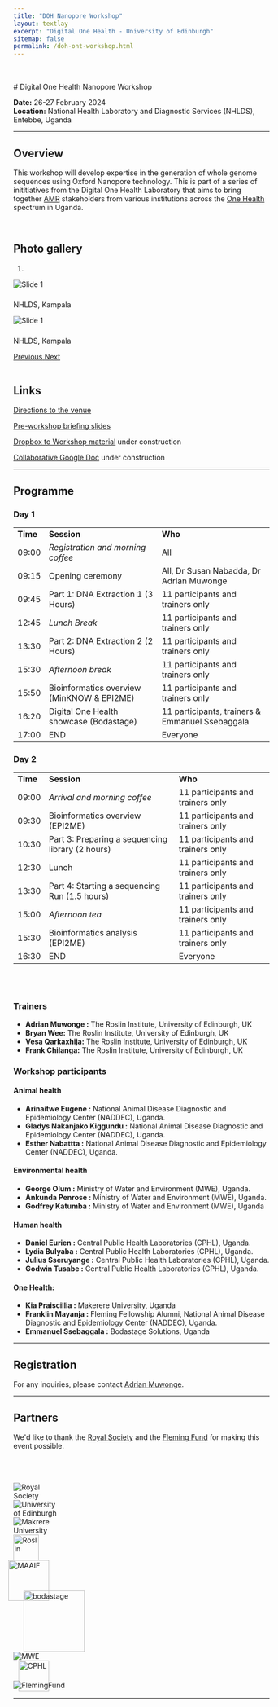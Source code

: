 ```yaml
---
title: "DOH Nanopore Workshop"
layout: textlay
excerpt: "Digital One Health - University of Edinburgh"
sitemap: false
permalink: /doh-ont-workshop.html
---
```



<br>
<br>
# Digital One Health Nanopore Workshop

**Date:** 26-27 February 2024  
**Location:** National Health Laboratory and Diagnostic Services (NHLDS), Entebbe, Uganda

---

## Overview

This workshop will develop expertise in the generation of whole genome sequences using Oxford Nanopore technology. This is part of a series of inititiatives from the Digital One Health Laboratory that aims to bring together [AMR](https://www.who.int/news-room/fact-sheets/detail/antimicrobial-resistance) stakeholders from various institutions across the [One Health](https://www.who.int/health-topics/one-health) spectrum in Uganda.

<br>

## Photo gallery

<div id="carousel" class="carousel slide col-md-8 fixed-carousel" data-ride="carousel" data-interval="4000" data-pause="hover">

<!-- Menu -->
<ol class="carousel-indicators">
    <li data-target="#carousel" data-slide-to="0" class="active"></li>
</ol>

<!-- Items -->
<div class="carousel-inner" markdown="0">
    <div class="item active">
        <img src="{{ site.url }}{{ site.baseurl }}/images/slider7001400/nhlds1.jpeg" alt="Slide 1" />
        <!-- Caption -->
        <div class="carousel-caption">
            <h3></h3>
            <p>NHLDS, Kampala</p>
        </div>
    </div>
    <div class="item">
        <img src="{{ site.url }}{{ site.baseurl }}/images/slider7001400/nhlds2.jpeg" alt="Slide 1" />
        <!-- Caption -->
        <div class="carousel-caption">
            <h3></h3>
            <p>NHLDS, Kampala</p>
        </div>
    </div>
</div>


  <a class="left carousel-control" href="#carousel" role="button" data-slide="prev">
    <span class="glyphicon glyphicon-chevron-left" aria-hidden="true"></span>
    <span class="sr-only">Previous</span>
  </a>
  <a class="right carousel-control" href="#carousel" role="button" data-slide="next">
    <span class="glyphicon glyphicon-chevron-right" aria-hidden="true"></span>
    <span class="sr-only">Next</span>
  </a>
</div>
<div class="clearfix"></div> <!-- This will clear any floats, prevents appearing side by side  -->
<br>

## Links

[Directions to the venue](https://maps.app.goo.gl/NHBL7g38Cf95bL5j9)

[Pre-workshop briefing slides](./Downloads/DOH-Nanopore_workshop_briefing_presentationdraft.pdf)

[Dropbox to Workshop material]() under construction

[Collaborative Google Doc]() under construction

---

## Programme


<div  class="col-md-10">

<h3>Day 1</h3>

<table  class="table table-striped">

<tr>  <td><b>Time</b></td>  <td><b>Session</b></td>  <td><b>Who</b></td></tr>

<tr>  <td>09:00</td>  <td><i>Registration and morning coffee</i></td>  <td>All</td></tr>

<tr>  <td>09:15</td>  <td>Opening ceremony</td>  <td>All, Dr Susan Nabadda, Dr Adrian Muwonge</td></tr>

<tr>  <td>09:45</td>  <td>Part 1: DNA Extraction 1 (3 Hours)</td>  <td>11 participants and trainers only</td></tr>

<tr>  <td>12:45</td>  <td><i>Lunch Break</i></td>  <td>11 participants and trainers only</td></tr>

<tr>  <td>13:30</td>  <td>Part 2: DNA Extraction 2 (2 Hours)</td>  <td>11 participants and trainers only</td></tr>

<tr>  <td>15:30</td>  <td><i>Afternoon break</i></td>  <td>11 participants and trainers only</td></tr>

<tr>  <td>15:50</td>  <td>Bioinformatics overview (MinKNOW & EPI2ME)</td>  <td>11 participants and trainers only</td></tr>

<tr>  <td>16:20</td>  <td>Digital One Health showcase (Bodastage)</td>  <td>11 participants, trainers & Emmanuel Ssebaggala</td></tr>

<tr>  <td>17:00</td>  <td>END</td>  <td>Everyone</td></tr>

</table>

  

<h3>Day 2</h3>

<table  class="table table-striped">

<tr>  <td><b>Time</b></td>  <td><b>Session</b></td>  <td><b>Who</b></td></tr>

<tr>  <td>09:00</td>  <td><i>Arrival and morning coffee</i></td>  <td>11 participants and trainers only</td></tr>

<tr>  <td>09:30</td>  <td>Bioinformatics overview (EPI2ME)</td>  <td>11 participants and trainers only</td></tr>

<tr>  <td>10:30</td>  <td>Part 3: Preparing a sequencing library (2 hours)</td>  <td>11 participants and trainers only</td></tr>

<tr>  <td>12:30</td>  <td>Lunch</td>  <td>11 participants and trainers only</td></tr>

<tr>  <td>13:30</td>  <td>Part 4: Starting a sequencing Run (1.5 hours)</td>  <td>11 participants and trainers only</td></tr>

<tr>  <td>15:00</td>  <td><i>Afternoon tea</i></td>  <td>11 participants and trainers only</td></tr>

<tr>  <td>15:30</td>  <td>Bioinformatics analysis (EPI2ME)</td>  <td>11 participants and trainers only</td></tr>

<tr>  <td>16:30</td>  <td>END</td>  <td>Everyone</td></tr>

</table>

</div>
<br>
<div class="clearfix"></div> <!-- This will clear any floats, prevents appearing side by side  -->

<br>

### Trainers

* **Adrian Muwonge :** The Roslin Institute, University of Edinburgh, UK
* **Bryan Wee:** The Roslin Institute, University of Edinburgh, UK
* **Vesa Qarkaxhija:** The Roslin Institute, University of Edinburgh, UK
* **Frank Chilanga:** The Roslin Institute, University of Edinburgh, UK


### Workshop participants

#### Animal health

* **Arinaitwe Eugene :** National Animal Disease Diagnostic and Epidemiology Center (NADDEC), Uganda.
* **Gladys Nakanjako Kiggundu :** National Animal Disease Diagnostic and Epidemiology Center (NADDEC), Uganda.
* **Esther Nabattta :** National Animal Disease Diagnostic and Epidemiology Center (NADDEC), Uganda.

#### Environmental health

* **George Olum :** Ministry of Water and Environment (MWE), Uganda.
* **Ankunda Penrose :** Ministry of Water and Environment (MWE), Uganda.
* **Godfrey Katumba :** Ministry of Water and Environment (MWE), Uganda

#### Human health

* **Daniel Eurien :** Central Public Health Laboratories (CPHL), Uganda.
* **Lydia Bulyaba :** Central Public Health Laboratories (CPHL), Uganda.
* **Julius Sseruyange :** Central Public Health Laboratories (CPHL), Uganda.
* **Godwin Tusabe :** Central Public Health Laboratories (CPHL), Uganda.

#### One Health:

* **Kia Praiscillia :** Makerere University, Uganda
* **Franklin Mayanja :** Fleming Fellowship Alumni, National Animal Disease Diagnostic and Epidemiology Center (NADDEC), Uganda.
* **Emmanuel Ssebaggala :** Bodastage Solutions, Uganda



---

## Registration

For any inquiries, please contact [Adrian Muwonge](mailto:adrian.muwonge@roslin.ed.ac.uk).

---

## Partners

We'd like to thank the [Royal Society](https://royalsociety.org/) and the [Fleming Fund](https://www.flemingfund.org/) for making this event possible.


<div class="container">

<div class="row">
  <div class="col-lg-2 col-md-3 col-4"><img src="{{ site.url }}{{ site.baseurl }}/images/logopic/RoyalSoc.png" class="img-fluid" alt="Royal Society" style="margin-top: 50px; max-width: 100px">
  </div> <!-- Image 1 -->
  <div class="col-lg-2 col-md-3 col-4 py-3"><img src="{{ site.url }}{{ site.baseurl }}/images/logopic/logo-edinburgh.png" class="img-fluid" alt="University of Edinburgh" style="max-width:7em">
  </div> <!-- Image 2 -->
  <div class="col-lg-2 col-md-3 col-4 py-3"><img src="{{ site.url }}{{ site.baseurl }}/images/logopic/logo-makerere.jpg" class="img-fluid" alt="Makrere University" style="max-width:8em">
  </div> <!-- Image 3 -->
</div>

<div class="row">
  <div class="col-lg-2 col-md-3 col-4"><img src="{{ site.url }}{{ site.baseurl }}/images/logopic/roslin_logo.jpg" class="img-fluid" alt="Roslin" style="height: 50px">
  </div>
  <div class="col-lg-2 col-md-3 col-4"><img src="{{ site.url }}{{ site.baseurl }}/images/logopic/maaif2.jpeg" class="img-fluid" alt="MAAIF" style="margin-left: -10px; height: 80px">
  </div> <!-- Image 3 -->
  <div class="col-lg-2 col-md-3 col-4 my-4 px-4"><img src="{{ site.url }}{{ site.baseurl }}/images/logopic/logo-bodastage.svg" class="img-fluid" alt="bodastage" style="margin-left: 20px; margin-top: -20px; height: 120px">
  </div> <!-- Image 3 -->
</div>

<div class="row">
  <div class="col-12"><img src="{{ site.url }}{{ site.baseurl }}/images/logopic/mwe.png" class="img-fluid" alt="MWE" style="max-width: 30%">
  </div> <!-- Image 3 -->
</div>

<div class="row">
  <div class="col-12"><img src="{{ site.url }}{{ site.baseurl }}/images/logopic/cphl.png" class="img-fluid" alt="CPHL" style="margin-left: 10px; height: 60px">
  </div> <!-- Image 1 -->
</div>

<div class="row">
  <div class="col-12"><img src="{{ site.url }}{{ site.baseurl }}/images/logopic/flemingfund.jpeg" class="img-fluid" alt="FlemingFund" style="margin-top: -20px; max-width: 30%">
  </div> <!-- Image 3 -->
</div>

</div>


---
